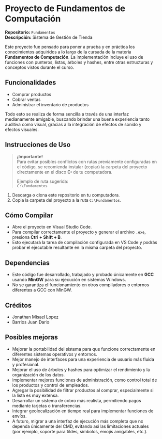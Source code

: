 # Proyecto de Fundamentos de Computación

**Repositorio:** `Fundamentos`  
**Descripción:** Sistema de Gestión de Tienda

Este proyecto fue pensado para poner a prueba y en práctica los conocimientos adquiridos a lo largo de la cursada de la materia **Fundamentos de Computación**. La implementación incluye el uso de funciones con punteros, listas, árboles y hashes, entre otras estructuras y conceptos vistos durante el curso.

## Funcionalidades

- Comprar productos
- Cobrar ventas
- Administrar el inventario de productos

Todo esto se realiza de forma sencilla a través de una interfaz medianamente amigable, buscando brindar una buena experiencia tanto auditiva como visual, gracias a la integración de efectos de sonido y efectos visuales.

## Instrucciones de Uso

> **¡Importante!**  
> Para evitar posibles conflictos con rutas previamente configuradas en el código, se recomienda instalar (copiar) la carpeta del proyecto directamente en el disco **C:** de tu computadora.  
>  
> Ejemplo de ruta sugerida:  
> `C:\Fundamentos`

1. Descarga o clona este repositorio en tu computadora.
2. Copia la carpeta del proyecto a la ruta `C:\Fundamentos`.

## Cómo Compilar

- Abre el proyecto en Visual Studio Code.
- Para compilar correctamente el proyecto y generar el archivo `.exe`, presiona **Ctrl + Shift + B**.
- Esto ejecutará la tarea de compilación configurada en VS Code y podrás probar el ejecutable resultante en la misma carpeta del proyecto.

## Dependencias

- Este código fue desarrollado, trabajado y probado únicamente en **GCC** usando **MinGW** para su ejecución en sistemas Windows.
- No se garantiza el funcionamiento en otros compiladores o entornos diferentes a GCC con MinGW.

## Créditos

- Jonathan Misael Lopez
- Barrios Juan Dario

## Posibles mejoras

- Mejorar la portabilidad del sistema para que funcione correctamente en diferentes sistemas operativos y entornos.
- Mejor manejo de interfaces para una experiencia de usuario más fluida y profesional.
- Mejorar el uso de árboles y hashes para optimizar el rendimiento y la organización de los datos.
- Implementar mejores funciones de administración, como control total de los productos y control de empleados.
- Agregar la posibilidad de filtrar productos al comprar, especialmente si la lista es muy extensa.
- Desarrollar un sistema de cobro más realista, permitiendo pagos mediante tarjetas o transferencias.
- Integrar geolocalización en tiempo real para implementar funciones de envíos.
- A futuro, migrar a una interfaz de ejecución más completa que no dependa únicamente del CMD, evitando así las limitaciones actuales (por ejemplo, soporte para tildes, símbolos, emojis amigables, etc.).
